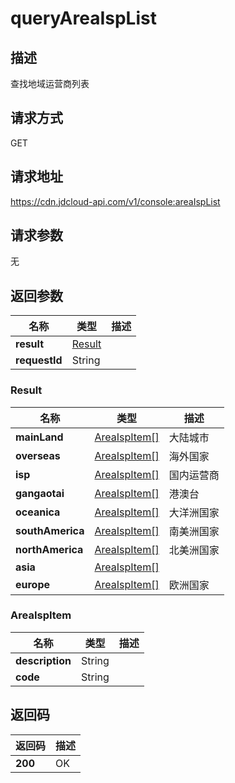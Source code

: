 # queryAreaIspList


## 描述
查找地域运营商列表

## 请求方式
GET

## 请求地址
https://cdn.jdcloud-api.com/v1/console:areaIspList


## 请求参数
无


## 返回参数
|名称|类型|描述|
|---|---|---|
|**result**|[Result](queryareaisplist#result)| |
|**requestId**|String| |

### <div id="result">Result</div>
|名称|类型|描述|
|---|---|---|
|**mainLand**|[AreaIspItem[]](queryareaisplist#areaispitem)|大陆城市|
|**overseas**|[AreaIspItem[]](queryareaisplist#areaispitem)|海外国家|
|**isp**|[AreaIspItem[]](queryareaisplist#areaispitem)|国内运营商|
|**gangaotai**|[AreaIspItem[]](queryareaisplist#areaispitem)|港澳台|
|**oceanica**|[AreaIspItem[]](queryareaisplist#areaispitem)|大洋洲国家|
|**southAmerica**|[AreaIspItem[]](queryareaisplist#areaispitem)|南美洲国家|
|**northAmerica**|[AreaIspItem[]](queryareaisplist#areaispitem)|北美洲国家|
|**asia**|[AreaIspItem[]](queryareaisplist#areaispitem)| |
|**europe**|[AreaIspItem[]](queryareaisplist#areaispitem)|欧洲国家|
### <div id="areaispitem">AreaIspItem</div>
|名称|类型|描述|
|---|---|---|
|**description**|String| |
|**code**|String| |

## 返回码
|返回码|描述|
|---|---|
|**200**|OK|